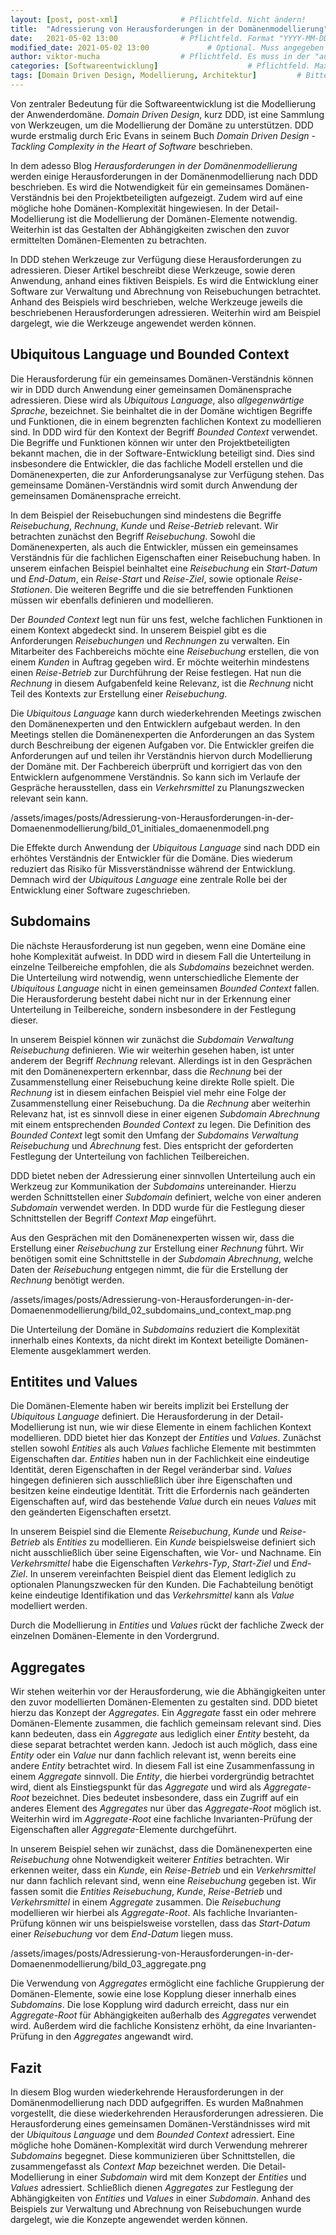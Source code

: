 ```yaml
---
layout: [post, post-xml]              # Pflichtfeld. Nicht ändern!
title:  "Adressierung von Herausforderungen in der Domänenmodellierung"         # Pflichtfeld. Bitte einen Titel für den Blog Post angeben.
date:   2021-05-02 13:00              # Pflichtfeld. Format "YYYY-MM-DD HH:MM". Muss für Veröffentlichung in der Vergangenheit liegen. (Für Preview egal)
modified_date: 2021-05-02 13:00             # Optional. Muss angegeben werden, wenn eine bestehende Datei geändert wird.
author: viktor-mucha                  # Pflichtfeld. Es muss in der "authors.yml" einen Eintrag mit diesem Namen geben.
categories: [Softwareentwicklung]                    # Pflichtfeld. Maximal eine der angegebenen Kategorien verwenden.
tags: [Domain Driven Design, Modellierung, Architektur]         # Bitte auf Großschreibung achten.
---
```


Von zentraler Bedeutung für die Softwareentwicklung ist die Modellierung der Anwenderdomäne.
_Domain Driven Design_, kurz DDD, ist eine Sammlung von Werkzeugen, um die Modellierung der Domäne zu unterstützen.
DDD wurde erstmalig durch Eric Evans in seinem Buch _Domain Driven Design - Tackling Complexity in the Heart of Software_ beschrieben.

In dem adesso Blog _Herausforderungen in der Domänenmodellierung_ werden einige Herausforderungen in der Domänenmodellierung nach DDD beschrieben.
Es wird die Notwendigkeit für ein gemeinsames Domänen-Verständnis bei den Projektbeteiligten aufgezeigt.
Zudem wird auf eine mögliche hohe Domänen-Komplexität hingewiesen.
In der Detail-Modellierung ist die Modellierung der Domänen-Elemente notwendig.
Weiterhin ist das Gestalten der Abhängigkeiten zwischen den zuvor ermittelten Domänen-Elementen zu betrachten.

In DDD stehen Werkzeuge zur Verfügung diese Herausforderungen zu adressieren.
Dieser Artikel beschreibt diese Werkzeuge, sowie deren Anwendung, anhand eines fiktiven Beispiels.
Es wird die Entwicklung einer Software zur Verwaltung und Abrechnung von Reisebuchungen betrachtet.
Anhand des Beispiels wird beschrieben, welche Werkzeuge jeweils die beschriebenen Herausforderungen adressieren. 
Weiterhin wird am Beispiel dargelegt, wie die Werkzeuge angewendet werden können.

## Ubiquitous Language und Bounded Context

Die Herausforderung für ein gemeinsames Domänen-Verständnis können wir in DDD durch Anwendung einer gemeinsamen Domänensprache adressieren.
Diese wird als _Ubiquitous Language_, also _allgegenwärtige Sprache_, bezeichnet. 
Sie beinhaltet die in der Domäne wichtigen Begriffe und Funktionen, die in einem begrenzten fachlichen Kontext zu modellieren sind.
In DDD wird für den Kontext der Begriff _Bounded Context_ verwendet.
Die Begriffe und Funktionen können wir unter den Projektbeteiligten bekannt machen, die in der Software-Entwicklung beteiligt sind.
Dies sind insbesondere die Entwickler, die das fachliche Modell erstellen und die Domänenexperten, die zur Anforderungsanalyse zur Verfügung stehen.
Das gemeinsame Domänen-Verständnis wird somit durch Anwendung der gemeinsamen Domänensprache erreicht.

In dem Beispiel der Reisebuchungen sind mindestens die Begriffe _Reisebuchung_, _Rechnung_, _Kunde_ und _Reise-Betrieb_ relevant. 
Wir betrachten zunächst den Begriff _Reisebuchung_.
Sowohl die Domänenexperten, als auch die Entwickler, müssen ein gemeinsames Verständnis für die fachlichen Eigenschaften einer Reisebuchung haben.
In unserem einfachen Beispiel beinhaltet eine _Reisebuchung_ ein _Start-Datum_ und _End-Datum_, ein _Reise-Start_ und _Reise-Ziel_, sowie optionale _Reise-Stationen_.
Die weiteren Begriffe und die sie betreffenden Funktionen müssen wir ebenfalls definieren und modellieren.

Der _Bounded Context_ legt nun für uns fest, welche fachlichen Funktionen in einem Kontext abgedeckt sind.
In unserem Beispiel gibt es die Anforderungen _Reisebuchungen_ und _Rechnungen_ zu verwalten.
Ein Mitarbeiter des Fachbereichs möchte eine _Reisebuchung_ erstellen, die von einem _Kunden_ in Auftrag gegeben wird.
Er möchte weiterhin mindestens einen _Reise-Betrieb_ zur Durchführung der Reise festlegen.
Hat nun die _Rechnung_ in diesem Aufgabenfeld keine Relevanz, ist die _Rechnung_ nicht Teil des Kontexts zur Erstellung einer _Reisebuchung_.

Die _Ubiquitous Language_ kann durch wiederkehrenden Meetings zwischen den Domänenexperten und den Entwicklern aufgebaut werden. 
In den Meetings stellen die Domänenexperten die Anforderungen an das System durch Beschreibung der eigenen Aufgaben vor.
Die Entwickler greifen die Anforderungen auf und teilen ihr Verständnis hiervon durch Modellierung der Domäne mit.
Der Fachbereich überprüft und korrigiert das von den Entwicklern aufgenommene Verständnis.
So kann sich im Verlaufe der Gespräche herausstellen, dass ein _Verkehrsmittel_ zu Planungszwecken relevant sein kann.

/assets/images/posts/Adressierung-von-Herausforderungen-in-der-Domaenenmodellierung/bild_01_initiales_domaenenmodell.png

Die Effekte durch Anwendung der _Ubiquitous Language_ sind nach DDD ein erhöhtes Verständnis der Entwickler für die Domäne.
Dies wiederum reduziert das Risiko für Missverständnisse während der Entwicklung.
Demnach wird der _Ubiquitous Language_ eine zentrale Rolle bei der Entwicklung einer Software zugeschrieben.

## Subdomains

Die nächste Herausforderung ist nun gegeben, wenn eine Domäne eine hohe Komplexität aufweist.
In DDD wird in diesem Fall die Unterteilung in einzelne Teilbereiche empfohlen, die als _Subdomains_ bezeichnet werden.
Die Unterteilung wird notwendig, wenn unterschiedliche Elemente der _Ubiquitous Language_ nicht in einen gemeinsamen _Bounded Context_ fallen.
Die Herausforderung besteht dabei nicht nur in der Erkennung einer Unterteilung in Teilbereiche, sondern insbesondere in der Festlegung dieser.

In unserem Beispiel können wir zunächst die _Subdomain_ _Verwaltung Reisebuchung_ definieren.
Wie wir weiterhin gesehen haben, ist unter anderem der Begriff _Rechnung_ relevant.
Allerdings ist in den Gesprächen mit den Domänenexpertern erkennbar, dass die _Rechnung_ bei der Zusammenstellung einer Reisebuchung keine direkte Rolle spielt.
Die _Rechnung_ ist in diesem einfachen Beispiel viel mehr eine Folge der Zusammenstellung einer Reisebuchung.
Da die _Rechnung_ aber weiterhin Relevanz hat, ist es sinnvoll diese in einer eigenen _Subdomain_ _Abrechnung_ mit einem entsprechenden _Bounded Context_ zu legen.
Die Definition des _Bounded Context_ legt somit den Umfang der _Subdomains_ _Verwaltung Reisebuchung_ und _Abrechnung_ fest.
Dies entspricht der geforderten Festlegung der Unterteilung von fachlichen Teilbereichen.

DDD bietet neben der Adressierung einer sinnvollen Unterteilung auch ein Werkzeug zur Kommunikation der _Subdomains_ untereinander.
Hierzu werden Schnittstellen einer _Subdomain_ definiert, welche von einer anderen _Subdomain_ verwendet werden.
In DDD wurde für die Festlegung dieser Schnittstellen der Begriff _Context Map_ eingeführt.

Aus den Gesprächen mit den Domänenexperten wissen wir, dass die Erstellung einer _Reisebuchung_ zur Erstellung einer _Rechnung_ führt.
Wir benötigen somit eine Schnittstelle in der _Subdomain_ _Abrechnung_, welche Daten der _Reisebuchung_ entgegen nimmt, die für die Erstellung der _Rechnung_ benötigt werden.

/assets/images/posts/Adressierung-von-Herausforderungen-in-der-Domaenenmodellierung/bild_02_subdomains_und_context_map.png

Die Unterteilung der Domäne in _Subdomains_ reduziert die Komplexität innerhalb eines Kontexts, da nicht direkt im Kontext beteiligte Domänen-Elemente ausgeklammert werden.

## Entitites und Values

Die Domänen-Elemente haben wir bereits implizit bei Erstellung der _Ubiquitous Language_ definiert.
Die Herausforderung in der Detail-Modellierung ist nun, wie wir diese Elemente in einem fachlichen Kontext modellieren.
DDD bietet hier das Konzept der _Entities_ und _Values_.
Zunächst stellen sowohl _Entities_ als auch _Values_ fachliche Elemente mit bestimmten Eigenschaften dar.
_Entities_ haben nun in der Fachlichkeit eine eindeutige Identität, deren Eigenschaften in der Regel veränderbar sind.
_Values_ hingegen definieren sich ausschließlich über ihre Eigenschaften und besitzen keine eindeutige Identität.
Tritt die Erfordernis nach geänderten Eigenschaften auf, wird das bestehende _Value_ durch ein neues _Values_ mit den geänderten Eigenschaften ersetzt.

In unserem Beispiel sind die Elemente _Reisebuchung_, _Kunde_ und _Reise-Betrieb_ als _Entities_ zu modellieren.
Ein _Kunde_ beispielsweise definiert sich nicht ausschließlich über seine Eigenschaften, wie Vor- und Nachname.
Ein _Verkehrsmittel_ habe die Eigenschaften _Verkehrs-Typ_, _Start-Ziel_ und _End-Ziel_.
In unserem vereinfachten Beispiel dient das Element lediglich zu optionalen Planungszwecken für den Kunden.
Die Fachabteilung benötigt keine eindeutige Identifikation und das _Verkehrsmittel_ kann als _Value_ modelliert werden.

Durch die Modellierung in _Entities_ und _Values_ rückt der fachliche Zweck der einzelnen Domänen-Elemente in den Vordergrund.

## Aggregates

Wir stehen weiterhin vor der Herausforderung, wie die Abhängigkeiten unter den zuvor modellierten Domänen-Elementen zu gestalten sind.
DDD bietet hierzu das Konzept der _Aggregates_.
Ein _Aggregate_ fasst ein oder mehrere Domänen-Elemente zusammen, die fachlich gemeinsam relevant sind.
Dies kann bedeuten, dass ein _Aggregate_ aus lediglich einer _Entity_ besteht, da diese separat betrachtet werden kann.
Jedoch ist auch möglich, dass eine _Entity_ oder ein _Value_ nur dann fachlich relevant ist, wenn bereits eine andere _Entity_ betrachtet wird.
In diesem Fall ist eine Zusammenfassung in einem _Aggregate_ sinnvoll.
Die _Entity_, die hierbei vordergründig betrachtet wird, dient als Einstiegspunkt für das _Aggregate_ und wird als _Aggregate-Root_ bezeichnet.
Dies bedeutet insbesondere, dass ein Zugriff auf ein anderes Element des _Aggregates_ nur über das _Aggregate-Root_ möglich ist.
Weiterhin wird im _Aggregate-Root_ eine fachliche Invarianten-Prüfung der Eigenschaften aller _Aggregate_-Elemente durchgeführt.

In unserem Beispiel sehen wir zunächst, dass die Domänenexperten eine _Reisebuchung_ ohne Notwendigkeit weiterer _Entities_ betrachten.
Wir erkennen weiter, dass ein _Kunde_, ein _Reise-Betrieb_ und ein _Verkehrsmittel_ nur dann fachlich relevant sind, wenn eine _Reisebuchung_ gegeben ist.
Wir fassen somit die _Entities_ _Reisebuchung_, _Kunde_, _Reise-Betrieb_ und _Verkehrsmittel_ in einem _Aggregate_ zusammen.
Die _Reisebuchung_ modellieren wir hierbei als _Aggregate-Root_.
Als fachliche Invarianten-Prüfung können wir uns beispielsweise vorstellen, dass das _Start-Datum_ einer _Reisebuchung_ vor dem _End-Datum_ liegen muss.

/assets/images/posts/Adressierung-von-Herausforderungen-in-der-Domaenenmodellierung/bild_03_aggregate.png

Die Verwendung von _Aggregates_ ermöglicht eine fachliche Gruppierung der Domänen-Elemente, sowie eine lose Kopplung dieser innerhalb eines _Subdomains_.
Die lose Kopplung wird dadurch erreicht, dass nur ein _Aggregate-Root_ für Abhängigkeiten außerhalb des _Aggregates_ verwendet wird.
Außerdem wird die fachliche Konsistenz erhöht, da eine Invarianten-Prüfung in den _Aggregates_ angewandt wird.

## Fazit

In diesem Blog wurden wiederkehrende Herausforderungen in der Domänenmodellierung nach DDD aufgegriffen.
Es wurden Maßnahmen vorgestellt, die diese wiederkehrenden Herausforderungen adressieren.
Die Herausforderung eines gemeinsamen Domänen-Verständnisses wird mit der _Ubiquitous Language_ und dem _Bounded Context_ adressiert.
Eine mögliche hohe Domänen-Komplexität wird durch Verwendung mehrerer _Subdomains_ begegnet.
Diese kommunizieren über Schnittstellen, die zusammengefasst als _Context Map_ bezeichnet werden.
Die Detail-Modellierung in einer _Subdomain_ wird mit dem Konzept der _Entities_ und _Values_ adressiert.
Schließlich dienen _Aggregates_ zur Festlegung der Abhängigkeiten von _Entities_ und _Values_ in einer _Subdomain_.
Anhand des Beispiels zur Verwaltung und Abrechnung von Reisebuchungen wurde dargelegt, wie die Konzepte angewendet werden können.
